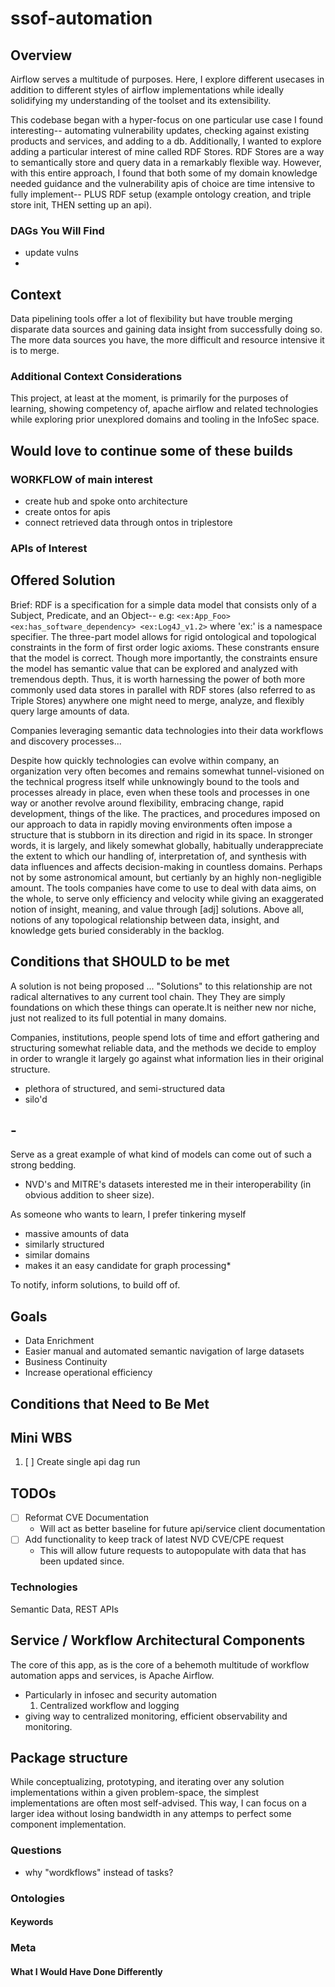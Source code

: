 # ssof-automation

## Overview

Airflow serves a multitude of purposes. Here, I explore different usecases in addition to different styles of airflow implementations while ideally solidifying my understanding of the toolset and its extensibility.

This codebase began with a hyper-focus on one particular use case I found interesting-- automating vulnerability updates, checking against existing products and services, and adding to a db. Additionally, I wanted to explore adding a particular interest of mine called RDF Stores. RDF Stores are a way to semantically store and query data in a remarkably flexible way. However, with this entire approach, I found that both some of my domain knowledge needed guidance and the vulnerability apis of choice are time intensive to fully implement-- PLUS RDF setup (example ontology creation, and triple store init, THEN setting up an api).

### DAGs You Will Find

- update vulns
-

## Context

Data pipelining tools offer a lot of flexibility but have trouble merging disparate data sources and gaining data insight from successfully doing so. The more data sources you have, the more difficult and resource intensive it is to merge.

### Additional Context Considerations

This project, at least at the moment, is primarily for the purposes of learning, showing competency of, apache airflow and related technologies while exploring prior unexplored domains and tooling in the InfoSec space.

## Would love to continue some of these builds

### WORKFLOW of main interest

- create hub and spoke onto architecture
- create ontos for apis
- connect retrieved data through ontos in triplestore

### APIs of Interest

<!-- <https://github.com/jaegeral/security-apis> -->

## Offered Solution

Brief: RDF is a specification for a simple data model that consists only of a Subject, Predicate, and an Object-- e.g:
```<ex:App_Foo> <ex:has_software_dependency> <ex:Log4J_v1.2>```
where 'ex:' is a namespace specifier. The three-part model allows for rigid ontological and topological constraints in the form of first order logic axioms. These constrants ensure that the model is correct. Though more importantly, the constraints ensure the model has semantic value that can be explored and analyzed with tremendous depth. Thus, it is worth harnessing the power of both more commonly used data stores in parallel with RDF stores (also referred to as Triple Stores) anywhere one might need to merge, analyze, and flexibly query large amounts of data.

Companies leveraging semantic data technologies into their data workflows and discovery processes...

Despite how quickly technologies can evolve within company, an organization very often becomes and remains somewhat tunnel-visioned on the technical progress itself while unknowingly bound to the tools and processes already in place, even when these tools and processes in one way or another revolve around flexibility, embracing change, rapid development, things of the like. The practices, and procedures imposed on our approach to data in rapidly moving environments often impose a structure that is stubborn in its direction and rigid in its space. In stronger words, it is largely, and likely somewhat globally, habitually underappreciate the extent to which our handling of, interpretation of, and synthesis with data influences and affects decision-making in countless domains. Perhaps not by some astronomical amount, but certianly by an highly non-negligible amount. The tools companies have come to use to deal with data aims, on the whole, to serve only efficiency and velocity while giving an exaggerated notion of insight, meaning, and value through [adj] solutions. Above all, notions of any topological relationship between data, insight, and knowledge gets buried considerably in the backlog.

## Conditions that SHOULD to be met

<!-- A recognition that data often has more semantic value before it rockets into processing and interpretation land is the launchpad for any discussion on or demonstration of how to  -->
A solution is not being proposed ...
"Solutions" to this relationship are not radical alternatives to any current tool chain. They  They are simply foundations on which these things can operate.It is neither new nor niche, just not realized to its full potential in many domains.

Companies, institutions, people spend lots of time and effort gathering and structuring somewhat reliable data, and the methods we decide to employ in order to wrangle it largely go against what information lies in their original structure.

- plethora of structured, and semi-structured data
- silo'd

## -

Serve as a great example of what kind of models can come out of such a strong bedding.

- NVD's and MITRE's datasets interested me in their interoperability (in obvious addition to sheer size).

As someone who wants to learn, I prefer tinkering myself

- massive amounts of data
- similarly structured
- similar domains
- makes it an easy candidate for graph processing*

To notify, inform solutions, to build off of.

## Goals

- Data Enrichment
- Easier manual and automated semantic navigation of large datasets
- Business Continuity
- Increase operational efficiency

## Conditions that Need to Be Met

## Mini WBS

1. [ ] Create single api dag run

## TODOs

- [ ] Reformat CVE Documentation
  - Will act as better baseline for future api/service client documentation
- [ ] Add functionality to keep track of latest NVD CVE/CPE request
  - This will allow future requests to autopopulate with data that has been updated since.

### Technologies

Semantic Data, REST APIs

## Service / Workflow Architectural Components

The core of this app, as is the core of a behemoth multitude of workflow automation apps and services, is Apache Airflow.

- Particularly in infosec and security automation
  1. Centralized workflow and logging
- giving way to centralized monitoring, efficient observability and monitoring.

## Package structure

While conceptualizing, prototyping, and iterating over any solution implementations within a given problem-space, the simplest implementations are often most self-advised. This way, I can focus on a larger idea without losing bandwidth in any attemps to perfect some component implementation.

### Questions

- why "wordkflows" instead of tasks?

### Ontologies

#### Keywords

### Meta

#### What I Would Have Done Differently
